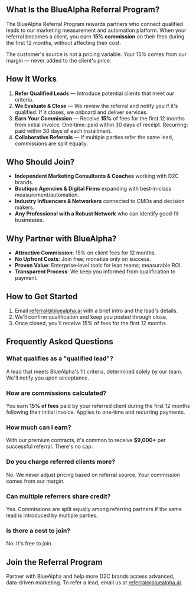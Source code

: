 ## What Is the BlueAlpha Referral Program?

The BlueAlpha Referral Program rewards partners who connect qualified leads to our marketing measurement and automation platform. When your referral becomes a client, you earn **15% commission** on their fees during the first 12 months, without affecting their cost.

The customer's source is not a pricing variable. Your 15% comes from our margin — never added to the client's price.

## How It Works

1. **Refer Qualified Leads** — Introduce potential clients that meet our criteria.
2. **We Evaluate & Close** — We review the referral and notify you if it's qualified. If it closes, we onboard and deliver services.
3. **Earn Your Commission** — Receive **15%** of fees for the first 12 months from initial invoice. One‑time: paid within 30 days of receipt. Recurring: paid within 30 days of each installment.
4. **Collaborative Referrals** — If multiple parties refer the same lead, commissions are split equally.

## Who Should Join?

- **Independent Marketing Consultants & Coaches** working with D2C brands.
- **Boutique Agencies & Digital Firms** expanding with best‑in‑class measurement/automation.
- **Industry Influencers & Networkers** connected to CMOs and decision makers.
- **Any Professional with a Robust Network** who can identify good‑fit businesses.

## Why Partner with BlueAlpha?

- **Attractive Commission**: 15% on client fees for 12 months.
- **No Upfront Costs**: Join free; monetize only on success.
- **Proven Value**: Enterprise‑level tools for lean teams; measurable ROI.
- **Transparent Process**: We keep you informed from qualification to payment.

## How to Get Started

1. Email [referral@bluealpha.ai](mailto:referral@bluealpha.ai) with a brief intro and the lead's details.
2. We'll confirm qualification and keep you posted through close.
3. Once closed, you'll receive 15% of fees for the first 12 months.

## Frequently Asked Questions

### What qualifies as a "qualified lead"?

A lead that meets BlueAlpha's fit criteria, determined solely by our team. We'll notify you upon acceptance.

### How are commissions calculated?

You earn **15% of fees** paid by your referred client during the first 12 months following their initial invoice. Applies to one‑time and recurring payments.

### How much can I earn?

With our premium contracts, it's common to receive **$9,000+** per successful referral. There's no cap.

### Do you charge referred clients more?

No. We never adjust pricing based on referral source. Your commission comes from our margin.

### Can multiple referrers share credit?

Yes. Commissions are split equally among referring partners if the same lead is introduced by multiple parties.

### Is there a cost to join?

No. It's free to join.

## Join the Referral Program

Partner with BlueAlpha and help more D2C brands access advanced, data‑driven marketing. To refer a lead, email us at [referral@bluealpha.ai](mailto:referral@bluealpha.ai).
